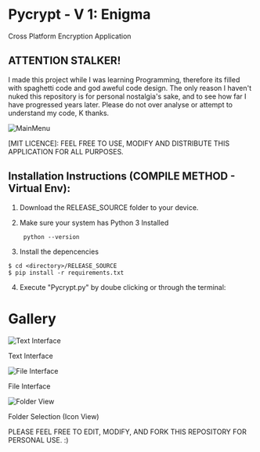 # Pycrypt - V 1: Enigma
Cross Platform Encryption Application


## ATTENTION STALKER!

I made this project while I was learning Programming, therefore its filled with spaghetti code and god aweful code design.
The only reason I haven't nuked this repository is for personal nostalgia's sake, and to see how far I have progressed years later.
Please do not over analyse or attempt to understand my code, K thanks.


![MainMenu](https://i.imgur.com/mw9HsS1.png)

[MIT LICENCE]: FEEL FREE TO USE, MODIFY AND DISTRIBUTE THIS APPLICATION FOR ALL PURPOSES.



## Installation Instructions (COMPILE METHOD - Virtual Env):

1) Download the RELEASE_SOURCE folder to your device.
2) Make sure your system has Python 3 Installed 

    ``` python --version```


3) Install the depencencies
```
$ cd <directory>/RELEASE_SOURCE
$ pip install -r requirements.txt

```

4) Execute "Pycrypt.py" by doube clicking or through the terminal:


# Gallery

![Text Interface](https://i.imgur.com/7K8z9j0.png)

Text Interface

![File Interface](https://i.imgur.com/i8nTgQM.png)

File Interface

![Folder View](https://i.imgur.com/grpPnWi.png)

Folder Selection (Icon View)


PLEASE FEEL FREE TO EDIT, MODIFY, AND FORK THIS REPOSITORY FOR PERSONAL USE. :)

